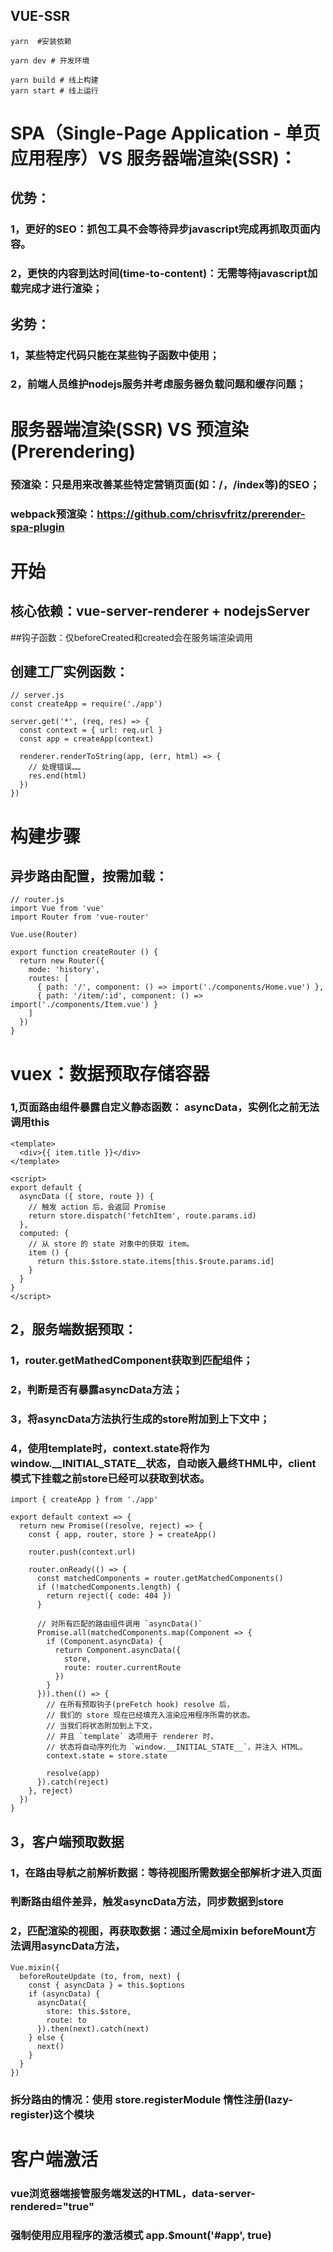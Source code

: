 

## VUE-SSR


```shell
yarn  #安装依赖

yarn dev # 开发环境

yarn build # 线上构建
yarn start # 线上运行
```


# SPA（Single-Page Application - 单页应用程序）VS 服务器端渲染(SSR)：
## 优势：
### 1，更好的SEO：抓包工具不会等待异步javascript完成再抓取页面内容。
### 2，更快的内容到达时间(time-to-content)：无需等待javascript加载完成才进行渲染；
## 劣势：
### 1，某些特定代码只能在某些钩子函数中使用；
### 2，前端人员维护nodejs服务并考虑服务器负载问题和缓存问题；

 # 服务器端渲染(SSR) VS 预渲染(Prerendering)
### 预渲染：只是用来改善某些特定营销页面(如：/，/index等)的SEO；
### webpack预渲染：https://github.com/chrisvfritz/prerender-spa-plugin



# 开始
## 核心依赖：vue-server-renderer + nodejsServer
##钩子函数：仅beforeCreated和created会在服务端渲染调用
## 创建工厂实例函数：
```
// server.js
const createApp = require('./app')

server.get('*', (req, res) => {
  const context = { url: req.url }
  const app = createApp(context)

  renderer.renderToString(app, (err, html) => {
    // 处理错误……
    res.end(html)
  })
})
```
# 构建步骤

## 异步路由配置，按需加载：
```
// router.js
import Vue from 'vue'
import Router from 'vue-router'

Vue.use(Router)

export function createRouter () {
  return new Router({
    mode: 'history',
    routes: [
      { path: '/', component: () => import('./components/Home.vue') },
      { path: '/item/:id', component: () => import('./components/Item.vue') }
    ]
  })
}

```


# vuex：数据预取存储容器

### 1,页面路由组件暴露自定义静态函数： asyncData，实例化之前无法调用this
```
<template>
  <div>{{ item.title }}</div>
</template>

<script>
export default {
  asyncData ({ store, route }) {
    // 触发 action 后，会返回 Promise
    return store.dispatch('fetchItem', route.params.id)
  },
  computed: {
    // 从 store 的 state 对象中的获取 item。
    item () {
      return this.$store.state.items[this.$route.params.id]
    }
  }
}
</script>
```

## 2，服务端数据预取：
### 1，router.getMathedComponent获取到匹配组件；
### 2，判断是否有暴露asyncData方法；
### 3，将asyncData方法执行生成的store附加到上下文中；
### 4，使用template时，context.state将作为window.__INITIAL_STATE__状态，自动嵌入最终THML中，client模式下挂载之前store已经可以获取到状态。

```
import { createApp } from './app'

export default context => {
  return new Promise((resolve, reject) => {
    const { app, router, store } = createApp()

    router.push(context.url)

    router.onReady(() => {
      const matchedComponents = router.getMatchedComponents()
      if (!matchedComponents.length) {
        return reject({ code: 404 })
      }

      // 对所有匹配的路由组件调用 `asyncData()`
      Promise.all(matchedComponents.map(Component => {
        if (Component.asyncData) {
          return Component.asyncData({
            store,
            route: router.currentRoute
          })
        }
      })).then(() => {
        // 在所有预取钩子(preFetch hook) resolve 后，
        // 我们的 store 现在已经填充入渲染应用程序所需的状态。
        // 当我们将状态附加到上下文，
        // 并且 `template` 选项用于 renderer 时，
        // 状态将自动序列化为 `window.__INITIAL_STATE__`，并注入 HTML。
        context.state = store.state

        resolve(app)
      }).catch(reject)
    }, reject)
  })
}
```
## 3，客户端预取数据

### 1，在路由导航之前解析数据：等待视图所需数据全部解析才进入页面
   ### 判断路由组件差异，触发asyncData方法，同步数据到store

### 2，匹配渲染的视图，再获取数据：通过全局mixin beforeMount方法调用asyncData方法，

```
Vue.mixin({
  beforeRouteUpdate (to, from, next) {
    const { asyncData } = this.$options
    if (asyncData) {
      asyncData({
        store: this.$store,
        route: to
      }).then(next).catch(next)
    } else {
      next()
    }
  }
})
```
### 拆分路由的情况：使用 store.registerModule 惰性注册(lazy-register)这个模块

# 客户端激活

### vue浏览器端接管服务端发送的HTML，data-server-rendered="true"
### 强制使用应用程序的激活模式 app.$mount('#app', true)